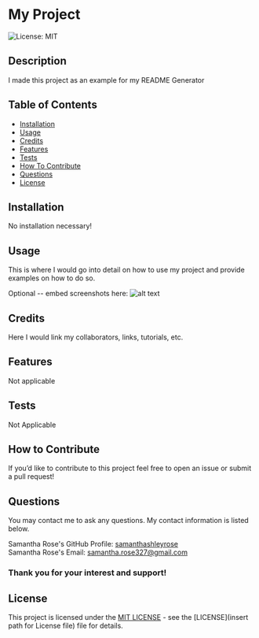 # My Project   
  ![License: MIT](https://img.shields.io/badge/License-MIT-yellow.svg)

  ## Description

  I made this project as an example for my README Generator
  
  ## Table of Contents
  
  - [Installation](#installation)
  - [Usage](#usage)
  - [Credits](#credits)
  - [Features](#features)
  - [Tests](#tests)
  - [How To Contribute](#how-to-contribute)
  - [Questions](#questions)
  - [License](#license)
  
  ## Installation
  
  No installation necessary!
  
  ## Usage
  
  This is where I would go into detail on how to use my project and provide examples on how to do so. 

  Optional -- embed screenshots here: ![alt text](assets/images/screenshot.png)
  
  ## Credits
  
  Here I would link my collaborators, links, tutorials, etc.
  
  ## Features
  
  Not applicable

  ## Tests

  Not Applicable
  
  ## How to Contribute
  
  If you’d like to contribute to this project feel free to open an issue or submit a pull request!

  ## Questions 
   
  You may contact me to ask any questions. My contact information is listed below.

  Samantha Rose's GitHub Profile: <a href="https://github.com/samanthashleyrose">samanthashleyrose</a><br>
  Samantha Rose's Email: <a href="samantha.rose327@gmail.com">samantha.rose327@gmail.com</a>

  ### Thank you for your interest and support!

  ## License
  
  This project is licensed under the <a href="https://opensource.org/licenses/MIT">MIT LICENSE</a> - see the [LICENSE](insert path for License file) file for details.
